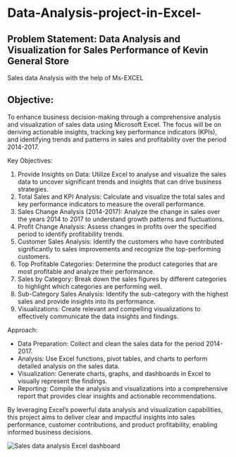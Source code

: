 # Data-Analysis-project-in-Excel-
##
## Problem Statement: Data Analysis and Visualization for Sales Performance of  Kevin General Store
 Sales data Analysis with the help of Ms-EXCEL
## Objective:
To enhance business decision-making through a comprehensive analysis and visualization of sales data using Microsoft Excel. The focus will be on deriving actionable insights, tracking key performance indicators (KPIs), and identifying trends and patterns in sales and profitability over the period 2014-2017.

Key Objectives:
1.	Provide Insights on Data: Utilize Excel to analyse and visualize the sales data to uncover significant trends and insights that can drive business strategies.
2.	Total Sales and KPI Analysis: Calculate and visualize the total sales and key performance indicators to measure the overall performance.
3.	Sales Change Analysis (2014-2017): Analyze the change in sales over the years 2014 to 2017 to understand growth patterns and fluctuations.
4.	Profit Change Analysis: Assess changes in profits over the specified period to identify profitability trends.
5.	Customer Sales Analysis: Identify the customers who have contributed significantly to sales improvements and recognize the top-performing customers.
6.	Top Profitable Categories: Determine the product categories that are most profitable and analyze their performance.
7.	Sales by Category: Break down the sales figures by different categories to highlight which categories are performing well.
8.	Sub-Category Sales Analysis: Identify the sub-category with the highest sales and provide insights into its performance.
9.	Visualizations: Create relevant and compelling visualizations to effectively communicate the data insights and findings.

Approach:
*	Data Preparation: Collect and clean the sales data for the period 2014-2017.
*	Analysis: Use Excel functions, pivot tables, and charts to perform detailed analysis on the sales data.
*	Visualization: Generate charts, graphs, and dashboards in Excel to visually represent the findings.
*	Reporting: Compile the analysis and visualizations into a comprehensive report that provides clear insights and actionable recommendations.

By leveraging Excel’s powerful data analysis and visualization capabilities, this project aims to deliver clear and impactful insights into sales performance, customer contributions, and product profitability, enabling informed business decisions.

![Sales data analysis Excel dashboard](https://github.com/user-attachments/assets/03f21382-f706-4a34-b5a2-0b48898cd7fb)


